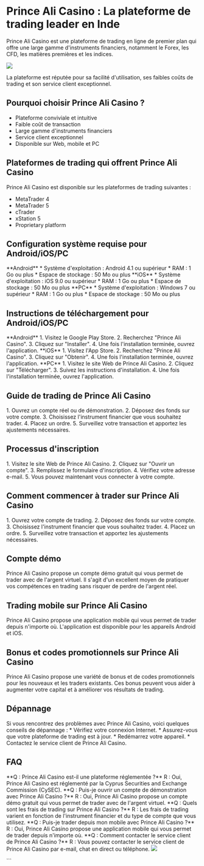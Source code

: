 # Prince Ali Casino : La plateforme de trading leader en Inde

Prince Ali Casino est une plateforme de trading en ligne de premier plan
qui offre une large gamme d\'instruments financiers, notamment le Forex,
les CFD, les matières premières et les indices.

[![](https://i.imgur.com/JJwkDm3.png)](https://traff.sbs/frcas)

La plateforme est réputée pour sa facilité d\'utilisation, ses faibles
coûts de trading et son service client exceptionnel.

## Pourquoi choisir Prince Ali Casino ?

-   Plateforme conviviale et intuitive
-   Faible coût de transaction
-   Large gamme d\'instruments financiers
-   Service client exceptionnel
-   Disponible sur Web, mobile et PC

## Plateformes de trading qui offrent Prince Ali Casino

Prince Ali Casino est disponible sur les plateformes de trading
suivantes :

-   MetaTrader 4
-   MetaTrader 5
-   cTrader
-   xStation 5
-   Proprietary platform

## Configuration système requise pour Android/iOS/PC

\*\*Android\*\* \* Système d\'exploitation : Android 4.1 ou supérieur \*
RAM : 1 Go ou plus \* Espace de stockage : 50 Mo ou plus \*\*iOS\*\* \*
Système d\'exploitation : iOS 9.0 ou supérieur \* RAM : 1 Go ou plus \*
Espace de stockage : 50 Mo ou plus \*\*PC\*\* \* Système d\'exploitation
: Windows 7 ou supérieur \* RAM : 1 Go ou plus \* Espace de stockage :
50 Mo ou plus

## Instructions de téléchargement pour Android/iOS/PC

\*\*Android\*\* 1. Visitez le Google Play Store. 2. Recherchez
"Prince Ali Casino". 3. Cliquez sur "Installer". 4. Une fois
l\'installation terminée, ouvrez l\'application. \*\*iOS\*\* 1. Visitez
l\'App Store. 2. Recherchez "Prince Ali Casino". 3. Cliquez sur
"Obtenir". 4. Une fois l\'installation terminée, ouvrez
l\'application. \*\*PC\*\* 1. Visitez le site Web de Prince Ali Casino.
2. Cliquez sur "Télécharger". 3. Suivez les instructions
d\'installation. 4. Une fois l\'installation terminée, ouvrez
l\'application.

## Guide de trading de Prince Ali Casino

1\. Ouvrez un compte réel ou de démonstration. 2. Déposez des fonds sur
votre compte. 3. Choisissez l\'instrument financier que vous souhaitez
trader. 4. Placez un ordre. 5. Surveillez votre transaction et apportez
les ajustements nécessaires.

## Processus d\'inscription

1\. Visitez le site Web de Prince Ali Casino. 2. Cliquez sur "Ouvrir
un compte". 3. Remplissez le formulaire d\'inscription. 4. Vérifiez
votre adresse e-mail. 5. Vous pouvez maintenant vous connecter à votre
compte.

## Comment commencer à trader sur Prince Ali Casino

1\. Ouvrez votre compte de trading. 2. Déposez des fonds sur votre
compte. 3. Choisissez l\'instrument financier que vous souhaitez trader.
4. Placez un ordre. 5. Surveillez votre transaction et apportez les
ajustements nécessaires.

## Compte démo

Prince Ali Casino propose un compte démo gratuit qui vous permet de
trader avec de l\'argent virtuel. Il s\'agit d\'un excellent moyen de
pratiquer vos compétences en trading sans risquer de perdre de l\'argent
réel.

## Trading mobile sur Prince Ali Casino

Prince Ali Casino propose une application mobile qui vous permet de
trader depuis n\'importe où. L\'application est disponible pour les
appareils Android et iOS.

## Bonus et codes promotionnels sur Prince Ali Casino

Prince Ali Casino propose une variété de bonus et de codes promotionnels
pour les nouveaux et les traders existants. Ces bonus peuvent vous aider
à augmenter votre capital et à améliorer vos résultats de trading.

## Dépannage

Si vous rencontrez des problèmes avec Prince Ali Casino, voici quelques
conseils de dépannage : \* Vérifiez votre connexion Internet. \*
Assurez-vous que votre plateforme de trading est à jour. \* Redémarrez
votre appareil. \* Contactez le service client de Prince Ali Casino.

## FAQ

\*\*Q : Prince Ali Casino est-il une plateforme réglementée ?\*\* R :
Oui, Prince Ali Casino est réglementé par la Cyprus Securities and
Exchange Commission (CySEC). \*\*Q : Puis-je ouvrir un compte de
démonstration avec Prince Ali Casino ?\*\* R : Oui, Prince Ali Casino
propose un compte démo gratuit qui vous permet de trader avec de
l\'argent virtuel. \*\*Q : Quels sont les frais de trading sur Prince
Ali Casino ?\*\* R : Les frais de trading varient en fonction de
l\'instrument financier et du type de compte que vous utilisez. \*\*Q :
Puis-je trader depuis mon mobile avec Prince Ali Casino ?\*\* R : Oui,
Prince Ali Casino propose une application mobile qui vous permet de
trader depuis n\'importe où. \*\*Q : Comment contacter le service client
de Prince Ali Casino ?\*\* R : Vous pouvez contacter le service client
de Prince Ali Casino par e-mail, chat en direct ou téléphone.
[![](\%22https://i.imgur.com/JJwkDm3.png\%22)](\%22https://traff.sbs/frcas\%22)

\`\`\`


